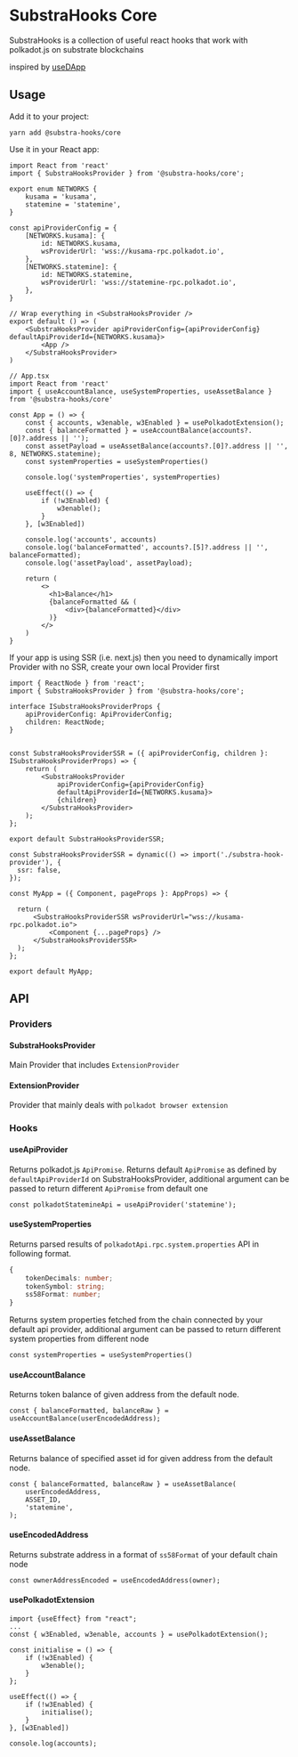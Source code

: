 # SubstraHooks Core

SubstraHooks is a collection of useful react hooks that work with polkadot.js on substrate blockchains

inspired by [useDApp](https://github.com/EthWorks/useDApp)

## Usage

Add it to your project:

```console
yarn add @substra-hooks/core
```

Use it in your React app:

```tsx
import React from 'react'
import { SubstraHooksProvider } from '@substra-hooks/core';

export enum NETWORKS {
    kusama = 'kusama',
    statemine = 'statemine',
}

const apiProviderConfig = {
    [NETWORKS.kusama]: {
        id: NETWORKS.kusama,
        wsProviderUrl: 'wss://kusama-rpc.polkadot.io',
    },
    [NETWORKS.statemine]: {
        id: NETWORKS.statemine,
        wsProviderUrl: 'wss://statemine-rpc.polkadot.io',
    },
}

// Wrap everything in <SubstraHooksProvider />
export default () => (
    <SubstraHooksProvider apiProviderConfig={apiProviderConfig} defaultApiProviderId={NETWORKS.kusama}>
        <App />
    </SubstraHooksProvider>
)
```

```tsx
// App.tsx
import React from 'react'
import { useAccountBalance, useSystemProperties, useAssetBalance } from '@substra-hooks/core'

const App = () => {
    const { accounts, w3enable, w3Enabled } = usePolkadotExtension();
    const { balanceFormatted } = useAccountBalance(accounts?.[0]?.address || '');
    const assetPayload = useAssetBalance(accounts?.[0]?.address || '', 8, NETWORKS.statemine);
    const systemProperties = useSystemProperties()

    console.log('systemProperties', systemProperties)

    useEffect(() => {
        if (!w3Enabled) {
            w3enable();
        }
    }, [w3Enabled])

    console.log('accounts', accounts)
    console.log('balanceFormatted', accounts?.[5]?.address || '', balanceFormatted);
    console.log('assetPayload', assetPayload);

    return (
        <>
          <h1>Balance</h1>
          {balanceFormatted && (
              <div>{balanceFormatted}</div>
          )}
        </>
    )
}
```

If your app is using SSR (i.e. next.js) then you need to dynamically import Provider with no SSR, create your own local Provider first

```tsx
import { ReactNode } from 'react';
import { SubstraHooksProvider } from '@substra-hooks/core';

interface ISubstraHooksProviderProps {
    apiProviderConfig: ApiProviderConfig;
    children: ReactNode;
}


const SubstraHooksProviderSSR = ({ apiProviderConfig, children }: ISubstraHooksProviderProps) => {
    return (
        <SubstraHooksProvider
            apiProviderConfig={apiProviderConfig}
            defaultApiProviderId={NETWORKS.kusama}>
            {children}
        </SubstraHooksProvider>
    );
};

export default SubstraHooksProviderSSR;
```

```tsx
const SubstraHooksProviderSSR = dynamic(() => import('./substra-hook-provider'), {
  ssr: false,
});

const MyApp = ({ Component, pageProps }: AppProps) => {

  return (
      <SubstraHooksProviderSSR wsProviderUrl="wss://kusama-rpc.polkadot.io">
          <Component {...pageProps} />
      </SubstraHooksProviderSSR>
  );
};

export default MyApp;
```

## API

### Providers

#### SubstraHooksProvider
Main Provider that includes `ExtensionProvider`

#### ExtensionProvider
Provider that mainly deals with `polkadot browser extension`

### Hooks

#### useApiProvider

Returns polkadot.js `ApiPromise`. Returns default `ApiPromise` as defined by `defaultApiProviderId` on SubstraHooksProvider, additional argument can be passed to return different `ApiPromise` from default one

`const polkadotStatemineApi = useApiProvider('statemine');`

#### useSystemProperties

Returns parsed results of `polkadotApi.rpc.system.properties` API in following format.
```ts
{
    tokenDecimals: number;
    tokenSymbol: string;
    ss58Format: number;
}
```

Returns system properties fetched from the chain connected by your default api provider, additional argument can be passed to return different system properties from different node

`const systemProperties = useSystemProperties()`

#### useAccountBalance

Returns token balance of given address from the default node.

`const { balanceFormatted, balanceRaw } = useAccountBalance(userEncodedAddress);`

#### useAssetBalance

Returns balance of specified asset id for given address from the default node.

```tsx
const { balanceFormatted, balanceRaw } = useAssetBalance(
    userEncodedAddress,
    ASSET_ID,
    'statemine',
);
```

#### useEncodedAddress

Returns substrate address in a format of `ss58Format` of your default chain node

`const ownerAddressEncoded = useEncodedAddress(owner);`

#### usePolkadotExtension

```tsx
import {useEffect} from "react";
...
const { w3Enabled, w3enable, accounts } = usePolkadotExtension();

const initialise = () => {
    if (!w3Enabled) {
        w3enable();
    }
};

useEffect(() => {
    if (!w3Enabled) {
        initialise();
    }
}, [w3Enabled])

console.log(accounts);

```


